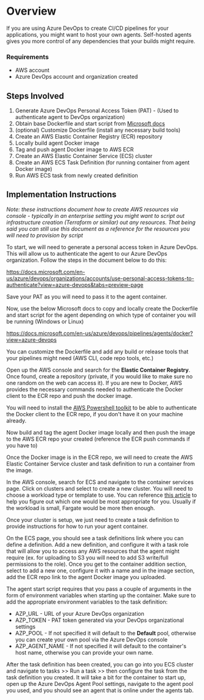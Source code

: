 # Overview
If you are using Azure DevOps to create CI/CD pipelines for your applications, you might want to host your own agents. Self-hosted agents gives you more control of any dependencies that your builds might require. 

### Requirements
- AWS account
- Azure DevOps account and organization created

## Steps Involved
1. Generate Azure DevOps Personal Access Token (PAT) - (Used to authenticate agent to DevOps organization)
1. Obtain base Dockerfile and start script from [Microsoft docs](https://docs.microsoft.com/en-us/azure/devops/pipelines/agents/docker?view=azure-devops)
1. (optional) Customize Dockerfile (install any necessary build tools)
1. Create an AWS Elastic Container Registry (ECR) repository
1. Locally build agent Docker image
1. Tag and push agent Docker image to AWS ECR
1. Create an AWS Elastic Container Service (ECS) cluster
1. Create an AWS ECS Task Definition (for running container from agent Docker image)
1. Run AWS ECS task from newly created definition

## Implementation Instructions
*Note: these instructions document how to create AWS resources via console - typically in an enterprise setting you might want to script out infrastructure creation (Terraform or similar) out any resources. That being said you can still use this document as a reference for the resources you will need to provision by script* 

To start, we will need to generate a personal access token in Azure DevOps. This will allow us to authenticate the agent to our Azure DevOps organization. Follow the steps in the document below to do this:

https://docs.microsoft.com/en-us/azure/devops/organizations/accounts/use-personal-access-tokens-to-authenticate?view=azure-devops&tabs=preview-page

Save your PAT as you will need to pass it to the agent container. 

Now, use the below Microsoft docs to copy and locally create the Dockerfile and start script for the agent depending on which type of container you will be running (Windows or Linux)

https://docs.microsoft.com/en-us/azure/devops/pipelines/agents/docker?view=azure-devops

You can customize the Dockerfile and add any build or release tools that your pipelines might need (AWS CLI, code repo tools, etc.)

Open up the AWS console and search for the **Elastic Container Registry**. Once found, create a repository (private, if you would like to make sure no one random on the web can access it). If you are new to Docker, AWS provides the necessary commands needed to authenticate the Docker client to the ECR repo and push the docker image.

You will need to install the [AWS Powershell toolkit](https://aws.amazon.com/powershell/) to be able to authenticate the Docker client to the ECR repo, if you don't have it on your machine already.

Now build and tag the agent Docker image locally and then push the image to the AWS ECR repo your created (reference the ECR push commands if you have to)

Once the Docker image is in the ECR repo, we will need to create the AWS Elastic Container Service cluster and task definition to run a container from the image.

In the AWS console, search for ECS and navigate to the container services page. Click on clusters and select to create a new cluster. You will need to choose a workload type or template to use. You can reference [this article](https://containersonaws.com/introduction/ec2-or-aws-fargate/) to help you figure out which one would be most appropriate for you. Usually if the workload is small, Fargate would be more then enough.

Once your cluster is setup, we just need to create a task definition to provide instructions for how to run your agent container.

On the ECS page, you should see a task definitions link where you can define a definition. Add a new definition, and configure it with a task role that will allow you to access any AWS resources that the agent might require (ex. for uploading to S3 you will need to add S3 write/full permissions to the role). Once you get to the container addition section, select to add a new one, configure it with a name and in the image section, add the ECR repo link to the agent Docker image you uploaded.

The agent start script requires that you pass a couple of arguments in the form of environment variables when starting up the container. Make sure to add the appropriate environment variables to the task definition:

- AZP_URL - URL of your Azure DevOps organization
- AZP_TOKEN - PAT token generated via your DevOps organizational settings
- AZP_POOL - If not specified it will default to the **Default** pool, otherwise you can create your own pool via the Azure DevOps console
- AZP_AGENT_NAME - If not specified it will default to the container's host name, otherwise you can provide your own name.

After the task definition has been created, you can go into you ECS cluster and navigate to tasks >> Run a task >> then configure the task from the task definition you created. It will take a bit for the container to start up, open up the Azure DevOps Agent Pool settings, navigate to the agent pool you used, and you should see an agent that is online under the agents tab.

